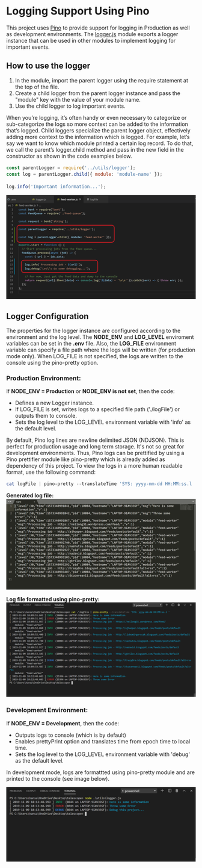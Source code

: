 # Logging Support Using Pino

This project uses [Pino](http://getpino.io/#/) to provide support for logging in Production as well as development environments. The [logger.js](../utils/logger.js) module exports a logger instance that can be used in other modules to implement logging for important events.
## How to use the logger

1. In the module, import the parent logger using the require statement at the top of the file.
2. Create a child logger from the parent logger instance and pass the "module" key with the value of your module name.
3. Use the child logger to log important events.

When you’re logging, it’s often handy or even necessary to categorize or sub-categorize the logs so more context can be added to the information that’s logged. Child loggers specialize the parent logger object, effectively adding more context to the information which is logged. For example, let’s say we want to know which module printed a certain log record. To do that, we call the parent’s logger.child method and pass in the new field in the constructor as shown in the code examples below.

```javascript
const parentLogger = require('../utils/logger');
const log = parentLogger.child({ module: 'module-name' });

log.info('Important information...');
```

![childLoggerExample](./images/childLoggerExample.png)

## Logger Configuration
The properties for the logger instance are configured according to the environment and the log level. The **NODE_ENV** and **LOG_LEVEL** enviroment variables can be set in the **.env** file. Also, the **LOG_FILE** environment variable can specify a file path where the logs will be written (for production mode only). When LOG_FILE is not specified, the logs are written to the console using the pino-pretty option.

### Production Environment:
 If **NODE_ENV = Production** or **NODE_ENV is not set**, then the code:
 * Defines a new Logger instance.
 * If LOG_FILE is set, writes logs to a specified file path ('./logFile') or outputs them to console.
 * Sets the log level to the LOG_LEVEL environment variable with 'info' as the default level.

 By default, Pino log lines are newline delimited JSON (NDJSON). This is perfect for production usage and long term storage. It's not so great for development environments. Thus, Pino logs can be prettified by using a Pino prettifier module like pino-pretty which is already added as dependency of this project. To view the logs in a more human readable format, use the following command:

```powershell
cat logFile | pino-pretty --translateTime 'SYS: yyyy-mm-dd HH:MM:ss.l '
```
**Generated log file:**
![generatedLogFile](./images/generatedLogFile.png)

**Log file formatted using pino-pretty:**
![prettyPrintLogFileToConsole](./images/prettyPrintLogFileToConsole.png)

### Development Environment:
 If **NODE_ENV = Development**, then the code:
 * Outputs logs to console (which is by default)
 * Enables prettyPrint option and translates time from epoch time to local time.
 * Sets the log level to the LOG_LEVEL environment variable with 'debug' as the default level.

In development mode, logs are formattted using pino-pretty module and are printed to the console (see image below).

![logToConsole](./images/logToConsole.png)

